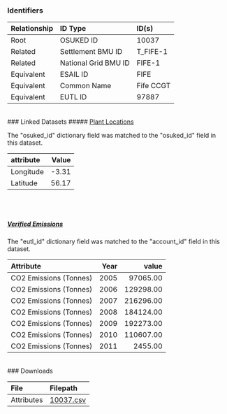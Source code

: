 ### Identifiers

| Relationship   | ID Type              | ID(s)     |
|:---------------|:---------------------|:----------|
| Root           | OSUKED ID            | 10037     |
| Related        | Settlement BMU ID    | T_FIFE-1  |
| Related        | National Grid BMU ID | FIFE-1    |
| Equivalent     | ESAIL ID             | FIFE      |
| Equivalent     | Common Name          | Fife CCGT |
| Equivalent     | EUTL ID              | 97887     |

<br>
### Linked Datasets
##### <a href="https://osuked.github.io/Power-Station-Dictionary/datasets/plant-locations">Plant Locations</a>



The "osuked_id" dictionary field was matched to the "osuked_id" field in this dataset.

| attribute   |   Value |
|:------------|--------:|
| Longitude   |   -3.31 |
| Latitude    |   56.17 |

<br><br>
##### <a href="https://osuked.github.io/Power-Station-Dictionary/datasets/verified-emissions">Verified Emissions</a>



The "eutl_id" dictionary field was matched to the "account_id" field in this dataset.

| Attribute              |   Year |     value |
|:-----------------------|-------:|----------:|
| CO2 Emissions (Tonnes) |   2005 |  97065.00 |
| CO2 Emissions (Tonnes) |   2006 | 129298.00 |
| CO2 Emissions (Tonnes) |   2007 | 216296.00 |
| CO2 Emissions (Tonnes) |   2008 | 184124.00 |
| CO2 Emissions (Tonnes) |   2009 | 192273.00 |
| CO2 Emissions (Tonnes) |   2010 | 110607.00 |
| CO2 Emissions (Tonnes) |   2011 |   2455.00 |


<br>
### Downloads


| File       | Filepath                                                                              |
|:-----------|:--------------------------------------------------------------------------------------|
| Attributes | [10037.csv](https://osuked.github.io/Power-Station-Dictionary/object_attrs/10037.csv) |
